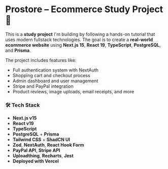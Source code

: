 # Prostore – Ecommerce Study Project 🛒

This is a **study project** I'm building by following a hands-on tutorial that uses modern fullstack technologies. The goal is to create a **real-world ecommerce website** using **Next.js 15**, **React 19**, **TypeScript**, **PostgreSQL**, and **Prisma**.

The project includes features like:
- Full authentication system with NextAuth
- Shopping cart and checkout process
- Admin dashboard and user management
- Stripe and PayPal integration
- Product reviews, image uploads, email receipts, and more

### 🛠 Tech Stack

- **Next.js v15**
- **React v19**
- **TypeScript**
- **PostgreSQL** + **Prisma**
- **Tailwind CSS** + **ShadCN UI**
- **Zod**, **NextAuth**, **React Hook Form**
- **PayPal API**, **Stripe API**
- **Uploadthing**, **Recharts**, **Jest**
- **Deployed with Vercel**
